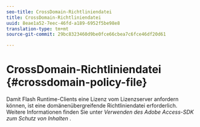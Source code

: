 ```yaml
---
seo-title: CrossDomain-Richtliniendatei
title: CrossDomain-Richtliniendatei
uuid: 8eae1a52-7eec-46fd-a189-6952f5be98e8
translation-type: tm+mt
source-git-commit: 29bc8323460d9be0fce66cbea7c6fce46df20d61

---
```



# CrossDomain-Richtliniendatei {#crossdomain-policy-file}

Damit Flash Runtime-Clients eine Lizenz vom Lizenzserver anfordern können, ist eine domänenübergreifende Richtliniendatei erforderlich. Weitere Informationen finden Sie unter *Verwenden des Adobe Access-SDK zum Schutz von Inhalten* .
